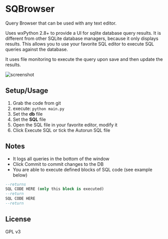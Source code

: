 # SQBrowser

Query Browser that can be used with any text editor.

Uses wxPython 2.8+ to provide a UI for sqlite database query results. It is different from other SQLite database managers, because it only displays results. This allows you to use your favorite SQL editor to execute SQL queries against the database.

It uses file monitoring to execute the query upon save and then update the results.

![screenshot](http://1.bp.blogspot.com/_pVeh7_7SuSg/SxxflsbAKAI/AAAAAAAAACs/ukjFeOLrluE/s320/sqbrowser-screenshot.png)

## Setup/Usage

1. Grab the code from git
1. execute: `python main.py`
1. Set the **db** file
1. Set the **SQL** file
1. Open the SQL file in your favorite editor, modify it
1. Click Execute SQL or tick the Autorun SQL file

## Notes

- It logs all queries in the bottom of the window
- Click Commit to commit changes to the DB
- You are able to execute defined blocks of SQL code (see example below)

```sql
--returns
SQL CODE HERE (only this block is executed)
--return
SQL CODE HERE
--return
```

## License

GPL v3
